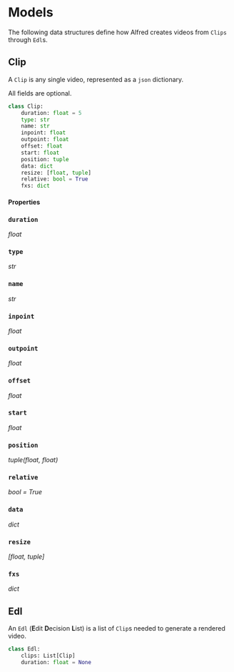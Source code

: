 # Models

The following data structures define how Alfred creates videos from `Clips` through `Edl`s.


## Clip
A `Clip` is any single video, represented as a `json` dictionary.

All fields are optional.

``` python
class Clip:
    duration: float = 5
    type: str
    name: str
    inpoint: float
    outpoint: float
    offset: float
    start: float
    position: tuple
    data: dict
    resize: [float, tuple]
    relative: bool = True
    fxs: dict
```
#### Properties
### **`duration`**
*float*

### **`type`**
*str*


### **`name`**
*str*

### **`inpoint`**
*float*


### **`outpoint`**
*float*


### **`offset`**
*float*


### **`start`**
*float*


### **`position`**
*tuple(float, float)*


### **`relative`**
*bool = True*
### **`data`**
*dict*


### **`resize`**
*[float, tuple]*

### **`fxs`**
*dict*


## Edl
An `Edl` (**E**dit **D**ecision **L**ist) is a list of `Clip`s needed to generate a rendered video. 
```python
class Edl:
    clips: List[Clip]
    duration: float = None
```
